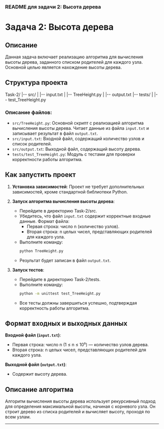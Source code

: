 ### README для задачи 2: Высота дерева


# Задача 2: Высота дерева

## Описание
Данная задача включает реализацию алгоритма для вычисления высоты дерева, заданного списком родителей для каждого узла. Основной целью является нахождение высоты дерева.

## Структура проекта
Task-2/
|-- src/
| |-- input.txt
| |-- TreeHeight.py
| |-- output.txt
|-- tests/
| |-- test_TreeHeight.py


### Описание файлов:
- `src/TreeHeight.py`: Основной скрипт с реализацией алгоритма вычисления высоты дерева. Читает данные из файла `input.txt` и записывает результат в файл `output.txt`.
- `src/input.txt`: Входной файл, содержащий количество узлов и список родителей.
- `src/output.txt`: Выходной файл, содержащий высоту дерева.
- `tests/test_TreeHeight.py`: Модуль с тестами для проверки корректности работы алгоритма.

## Как запустить проект
1. **Установка зависимостей**: Проект не требует дополнительных зависимостей, кроме стандартной библиотеки Python.
2. **Запуск алгоритма вычисления высоты дерева**:
   - Перейдите в директорию Task-2/src.
   - Убедитесь, что файл `input.txt` содержит корректные входные данные. Формат файла:
     - Первая строка: число n (количество узлов).
     - Вторая строка: n целых чисел, представляющих родителей для каждого узла.
   - Выполните команду:
     ```sh
     python TreeHeight.py
     ```
   - Результат будет записан в файл `output.txt`.

3. **Запуск тестов**:
   - Перейдите в директорию Task-2/tests.
   - Выполните команду:
     ```sh
     python -m unittest test_TreeHeight.py
     ```
   - Все тесты должны завершиться успешно, подтверждая корректность работы алгоритма.

## Формат входных и выходных данных
**Входной файл (`input.txt`)**:
- Первая строка: число n (1 ≤ n ≤ 10⁵) — количество узлов дерева.
- Вторая строка: n целых чисел, представляющих родителей для каждого узла.

**Выходной файл (`output.txt`)**:
- Содержит высоту дерева.

## Описание алгоритма
Алгоритм вычисления высоты дерева использует рекурсивный подход для определения максимальной высоты, начиная с корневого узла. Он строит дерево из списка родителей и вычисляет высоту, проходя по всем узлам.

---